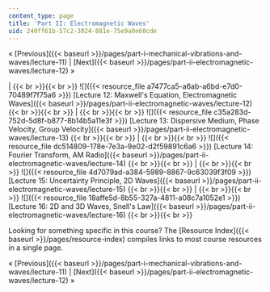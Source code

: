 ```yaml
---
content_type: page
title: 'Part II: Electromagnetic Waves'
uid: 240ff61b-57c2-3024-881e-75e9a0e68cde
---
```


« [Previous]({{< baseurl >}}/pages/part-i-mechanical-vibrations-and-waves/lecture-11) | [Next]({{< baseurl >}}/pages/part-ii-electromagnetic-waves/lecture-12) »

|  {{< br >}}{{< br >}} ![]({{< resource_file a7477ca5-a6ab-a6bd-e7d0-70489f7f75a6 >}}) [Lecture 12: Maxwell's Equation, Electromagnetic Waves]({{< baseurl >}}/pages/part-ii-electromagnetic-waves/lecture-12) {{< br >}}{{< br >}}  |  {{< br >}}{{< br >}} ![]({{< resource_file c35a283d-752d-5d8f-b877-8b14b5a11e3f >}}) [Lecture 13: Dispersive Medium, Phase Velocity, Group Velocity]({{< baseurl >}}/pages/part-ii-electromagnetic-waves/lecture-13) {{< br >}}{{< br >}}  |  {{< br >}}{{< br >}} ![]({{< resource_file dc514809-178e-7e3a-9e02-d2f59891c6a6 >}}) [Lecture 14: Fourier Transform, AM Radio]({{< baseurl >}}/pages/part-ii-electromagnetic-waves/lecture-14) {{< br >}}{{< br >}}  |  {{< br >}}{{< br >}} ![]({{< resource_file 4d7079ad-a384-5989-8867-9c63039f3f09 >}}) [Lecture 15: Uncertainty Principle, 2D Waves]({{< baseurl >}}/pages/part-ii-electromagnetic-waves/lecture-15) {{< br >}}{{< br >}}  |  {{< br >}}{{< br >}} ![]({{< resource_file 18affe5d-8b55-327a-4811-a08c7a1052e1 >}}) [Lecture 16: 2D and 3D Waves, Snell's Law]({{< baseurl >}}/pages/part-ii-electromagnetic-waves/lecture-16) {{< br >}}{{< br >}}  

Looking for something specific in this course? The [Resource Index]({{< baseurl >}}/pages/resource-index) compiles links to most course resources in a single page.

« [Previous]({{< baseurl >}}/pages/part-i-mechanical-vibrations-and-waves/lecture-11) | [Next]({{< baseurl >}}/pages/part-ii-electromagnetic-waves/lecture-12) »